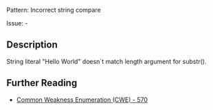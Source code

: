 Pattern: Incorrect string compare

Issue: -

## Description

String literal "Hello World" doesn`t match length argument for substr().

## Further Reading

* [Common Weakness Enumeration (CWE) - 570](https://cwe.mitre.org/data/definitions/570.html)